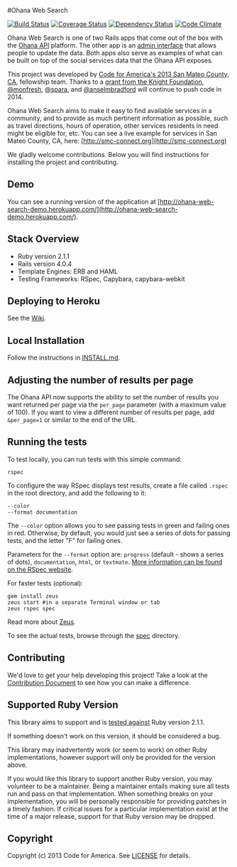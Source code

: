 #Ohana Web Search

[![Build Status](https://travis-ci.org/codeforamerica/ohana-web-search.png?branch=master)](https://travis-ci.org/codeforamerica/ohana-web-search) [![Coverage Status](https://coveralls.io/repos/codeforamerica/ohana-web-search/badge.png?branch=master)](https://coveralls.io/r/codeforamerica/ohana-web-search?branch=master) [![Dependency Status](https://gemnasium.com/codeforamerica/ohana-web-search.png)](https://gemnasium.com/codeforamerica/ohana-web-search) [![Code Climate](https://codeclimate.com/github/codeforamerica/ohana-web-search.png)](https://codeclimate.com/github/codeforamerica/ohana-web-search)

Ohana Web Search is one of two Rails apps that come out of the box with the [Ohana API](https://github.com/codeforamerica/ohana-api) platform. The other app is an [admin interface](https://github.com/codeforamerica/ohana-api-admin) that allows people to update the data. Both apps also serve as examples of what can be built on top of the social services data that the Ohana API exposes.

This project was developed by [Code for America's 2013 San Mateo County, CA,](http://codeforamerica.org/2013-partners/san-mateo-county/) fellowship team. Thanks to a [grant from the Knight Foundation](http://www.knightfoundation.org/grants/201447979/), [@monfresh](https://github.com/monfresh), [@spara](https://github.com/spara), and [@anselmbradford](https://github.com/anselmbradford) will continue to push code in 2014.

Ohana Web Search aims to make it easy to find available services in a community, and to provide as much pertinent information as possible, such as travel directions, hours of operation, other services residents in need might be eligible for, etc.
You can see a live example for services in San Mateo County, CA, here: [http://smc-connect.org](http://smc-connect.org)

We gladly welcome contributions. Below you will find instructions for installing the project and contributing.

## Demo
You can see a running version of the application at
[http://ohana-web-search-demo.herokuapp.com/](http://ohana-web-search-demo.herokuapp.com/).

## Stack Overview

* Ruby version 2.1.1
* Rails version 4.0.4
* Template Engines: ERB and HAML
* Testing Frameworks: RSpec, Capybara, capybara-webkit

## Deploying to Heroku
See the [Wiki](https://github.com/codeforamerica/ohana-web-search/wiki/How-to-deploy-Ohana-Web-Search-to-your-Heroku-account).

## Local Installation

Follow the instructions in [INSTALL.md][install].

[install]: https://github.com/codeforamerica/ohana-web-search/blob/master/INSTALL.md

## Adjusting the number of results per page
The Ohana API now supports the ability to set the number of results you want returned per page via the `per_page` parameter (with a maximum value of 100). If you want to view a different number of results per page, add `&per_page=1` or similar to the end of the URL.

## Running the tests
To test locally, you can run tests with this simple command:

    rspec

To configure the way RSpec displays test results, create a file called `.rspec` in the root directory, and add the following to it:

    --color
    --format documentation

The `--color` option allows you to see passing tests in green and failing ones in red. Otherwise, by default, you would just see a series of dots for passing tests, and the letter "F" for failing ones.

Parameters for the `--format` option are: `progress` (default - shows a series of dots), `documentation`, `html`, or `textmate`. [More information can be found on the RSpec website](https://www.relishapp.com/rspec/rspec-core/v/2-0/docs/configuration/read-command-line-configuration-options-from-files).

For faster tests (optional):

    gem install zeus
    zeus start #in a separate Terminal window or tab
    zeus rspec spec

Read more about [Zeus](https://github.com/burke/zeus).

To see the actual tests, browse through the [spec](https://github.com/codeforamerica/ohana-web-search/tree/master/spec) directory.

## Contributing
We'd love to get your help developing this project! Take a look at the [Contribution Document](https://github.com/codeforamerica/ohana-web-search/blob/master/CONTRIBUTING.md) to see how you can make a difference.

## Supported Ruby Version
This library aims to support and is [tested against](http://travis-ci.org/codeforamerica/ohana-web-search) Ruby version 2.1.1.

If something doesn't work on this version, it should be considered a bug.

This library may inadvertently work (or seem to work) on other Ruby implementations, however support will only be provided for the version above.

If you would like this library to support another Ruby version, you may volunteer to be a maintainer. Being a maintainer entails making sure all tests run and pass on that implementation. When something breaks on your implementation, you will be personally responsible for providing patches in a timely fashion. If critical issues for a particular implementation exist at the time of a major release, support for that Ruby version may be dropped.

## Copyright
Copyright (c) 2013 Code for America. See [LICENSE](https://github.com/codeforamerica/ohana-web-search/blob/master/LICENSE.md) for details.
